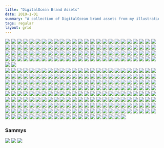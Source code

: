 ```yaml
---
title: "DigitalOcean Brand Assets"
date: 2010-1-01
summary: "A collection of DigitalOcean brand assets from my illustration team"
tags: regular
layout: grid
---
```


<div class="photoSection swap">
  <a class="enlarge" href="/assets/images/dribbble/5ways-facebook_1x.png"><img data-src="/assets/images/dribbble/5ways-facebook_1x.png" src="/assets/images/blank.jpg"></a>
  <a class="enlarge" href="/assets/images/dribbble/ansible_1x.jpg"><img data-src="/assets/images/dribbble/ansible_1x.jpg" src="/assets/images/blank.jpg"></a>
  <a class="enlarge" href="/assets/images/dribbble/apache_nginx.png"><img data-src="/assets/images/dribbble/apache_nginx.png" src="/assets/images/blank.jpg"></a>
  <a class="enlarge" href="/assets/images/dribbble/appache-cassandra_1x.png"><img data-src="/assets/images/dribbble/appache-cassandra_1x.png" src="/assets/images/blank.jpg"></a>
  <a class="enlarge" href="/assets/images/dribbble/arangodb.jpg"><img data-src="/assets/images/dribbble/arangodb.jpg" src="/assets/images/blank.jpg"></a>
  <a class="enlarge" href="/assets/images/dribbble/be-that-aha-moment.png"><img data-src="/assets/images/dribbble/be-that-aha-moment.png" src="/assets/images/blank.jpg"></a>
  <a class="enlarge" href="/assets/images/dribbble/booktype.png"><img data-src="/assets/images/dribbble/booktype.png" src="/assets/images/blank.jpg"></a>
  <a class="enlarge" href="/assets/images/dribbble/cables-fun_1x.png"><img data-src="/assets/images/dribbble/cables-fun_1x.png" src="/assets/images/blank.jpg"></a>
  <a class="enlarge" href="/assets/images/dribbble/canada.png"><img data-src="/assets/images/dribbble/canada.png" src="/assets/images/blank.jpg"></a>
  <a class="enlarge" href="/assets/images/dribbble/cloud_city2_1x.jpg"><img data-src="/assets/images/dribbble/cloud_city2_1x.jpg" src="/assets/images/blank.jpg"></a>
  <a class="enlarge" href="/assets/images/dribbble/configure_kubernetes-twitter-v2_1x.png"><img data-src="/assets/images/dribbble/configure_kubernetes-twitter-v2_1x.png" src="/assets/images/blank.jpg"></a>
  <a class="enlarge" href="/assets/images/dribbble/confirmation-gif_4_dark__1x.png"><img data-src="/assets/images/dribbble/confirmation-gif_4_dark__1x.png" src="/assets/images/blank.jpg"></a>
  <a class="enlarge" href="/assets/images/dribbble/custom_connections.png"><img data-src="/assets/images/dribbble/custom_connections.png" src="/assets/images/blank.jpg"></a>
  <a class="enlarge" href="/assets/images/dribbble/deployserver---final_1x.png"><img data-src="/assets/images/dribbble/deployserver---final_1x.png" src="/assets/images/blank.jpg"></a>
  <a class="enlarge" href="/assets/images/dribbble/devise_and_omniauth-dribbs2.png"><img data-src="/assets/images/dribbble/devise_and_omniauth-dribbs2.png" src="/assets/images/blank.jpg"></a>
  <a class="enlarge" href="/assets/images/dribbble/devkidsclub_dribbble_1x.png"><img data-src="/assets/images/dribbble/devkidsclub_dribbble_1x.png" src="/assets/images/blank.jpg"></a>
  <a class="enlarge" href="/assets/images/dribbble/dns2.png"><img data-src="/assets/images/dribbble/dns2.png" src="/assets/images/blank.jpg"></a>
  <a class="enlarge" href="/assets/images/dribbble/do-officeillustration-v7_1x.png"><img data-src="/assets/images/dribbble/do-officeillustration-v7_1x.png" src="/assets/images/blank.jpg"></a>
  <a class="enlarge" href="/assets/images/dribbble/dockerecosystem-facebook.4_1x.png"><img data-src="/assets/images/dribbble/dockerecosystem-facebook.4_1x.png" src="/assets/images/blank.jpg"></a>
  <a class="enlarge" href="/assets/images/dribbble/drone_1_click-twitter.v4_1x.png"><img data-src="/assets/images/dribbble/drone_1_click-twitter.v4_1x.png" src="/assets/images/blank.jpg"></a>
  <a class="enlarge" href="/assets/images/dribbble/efk-logsearch_dribbs_1x.png"><img data-src="/assets/images/dribbble/efk-logsearch_dribbs_1x.png" src="/assets/images/blank.jpg"></a>
  <a class="enlarge" href="/assets/images/dribbble/elk---drib_1x.png"><img data-src="/assets/images/dribbble/elk---drib_1x.png" src="/assets/images/blank.jpg"></a>
  <a class="enlarge" href="/assets/images/dribbble/feedback.png"><img data-src="/assets/images/dribbble/feedback.png" src="/assets/images/blank.jpg"></a>
  <a class="enlarge" href="/assets/images/dribbble/flask-dribbble.png"><img data-src="/assets/images/dribbble/flask-dribbble.png" src="/assets/images/blank.jpg"></a>
  <a class="enlarge" href="/assets/images/dribbble/foreman_puppet_nodes-facebook.png"><img data-src="/assets/images/dribbble/foreman_puppet_nodes-facebook.png" src="/assets/images/blank.jpg"></a>
  <a class="enlarge" href="/assets/images/dribbble/fra1_1x.jpg"><img data-src="/assets/images/dribbble/fra1_1x.jpg" src="/assets/images/blank.jpg"></a>
  <a class="enlarge" href="/assets/images/dribbble/freebsd-shoes_1x.png"><img data-src="/assets/images/dribbble/freebsd-shoes_1x.png" src="/assets/images/blank.jpg"></a>
  <a class="enlarge" href="/assets/images/dribbble/german_dc_1x.jpg"><img data-src="/assets/images/dribbble/german_dc_1x.jpg" src="/assets/images/blank.jpg"></a>
  <a class="enlarge" href="/assets/images/dribbble/get_started.png"><img data-src="/assets/images/dribbble/get_started.png" src="/assets/images/blank.jpg"></a>
  <a class="enlarge" href="/assets/images/dribbble/getpaid.png"><img data-src="/assets/images/dribbble/getpaid.png" src="/assets/images/blank.jpg"></a>
  <a class="enlarge" href="/assets/images/dribbble/godependencies_blog.v2-02_1x.png"><img data-src="/assets/images/dribbble/godependencies_blog.v2-02_1x.png" src="/assets/images/blank.jpg"></a>
  <a class="enlarge" href="/assets/images/dribbble/h2o-dribbble_1x.jpg"><img data-src="/assets/images/dribbble/h2o-dribbble_1x.jpg" src="/assets/images/blank.jpg"></a>
  <a class="enlarge" href="/assets/images/dribbble/hacktoberfest.png"><img data-src="/assets/images/dribbble/hacktoberfest.png" src="/assets/images/blank.jpg"></a>
  <a class="enlarge" href="/assets/images/dribbble/heartbot-icons_1x.png"><img data-src="/assets/images/dribbble/heartbot-icons_1x.png" src="/assets/images/blank.jpg"></a>
  <a class="enlarge" href="/assets/images/dribbble/high_availability_dribbble.jpg"><img data-src="/assets/images/dribbble/high_availability_dribbble.jpg" src="/assets/images/blank.jpg"></a>
  <a class="enlarge" href="/assets/images/dribbble/how-to-migrate-to-a-new-linux-server---facebook_1x.png"><img data-src="/assets/images/dribbble/how-to-migrate-to-a-new-linux-server---facebook_1x.png" src="/assets/images/blank.jpg"></a>
  <a class="enlarge" href="/assets/images/dribbble/huge-pages_1x.png"><img data-src="/assets/images/dribbble/huge-pages_1x.png" src="/assets/images/blank.jpg"></a>
  <a class="enlarge" href="/assets/images/dribbble/install_cassandra-dribble.png"><img data-src="/assets/images/dribbble/install_cassandra-dribble.png" src="/assets/images/blank.jpg"></a>
  <a class="enlarge" href="/assets/images/dribbble/installnginx.4-photoshop_1x.png"><img data-src="/assets/images/dribbble/installnginx.4-photoshop_1x.png" src="/assets/images/blank.jpg"></a>
  <a class="enlarge" href="/assets/images/dribbble/introducing_ams3-dribbs-big_1x.png"><img data-src="/assets/images/dribbble/introducing_ams3-dribbs-big_1x.png" src="/assets/images/blank.jpg"></a>
  <a class="enlarge" href="/assets/images/dribbble/java.jpg"><img data-src="/assets/images/dribbble/java.jpg" src="/assets/images/blank.jpg"></a>
  <a class="enlarge" href="/assets/images/dribbble/javascript.jpg"><img data-src="/assets/images/dribbble/javascript.jpg" src="/assets/images/blank.jpg"></a>
  <a class="enlarge" href="/assets/images/dribbble/kibana2.jpg"><img data-src="/assets/images/dribbble/kibana2.jpg" src="/assets/images/blank.jpg"></a>
  <a class="enlarge" href="/assets/images/dribbble/lamp.png"><img data-src="/assets/images/dribbble/lamp.png" src="/assets/images/blank.jpg"></a>
  <a class="enlarge" href="/assets/images/dribbble/lemp.png"><img data-src="/assets/images/dribbble/lemp.png" src="/assets/images/blank.jpg"></a>
  <a class="enlarge" href="/assets/images/dribbble/let_s-encrypt-fb-_apache_.png"><img data-src="/assets/images/dribbble/let_s-encrypt-fb-_apache_.png" src="/assets/images/blank.jpg"></a>
  <a class="enlarge" href="/assets/images/dribbble/linux.png"><img data-src="/assets/images/dribbble/linux.png" src="/assets/images/blank.jpg"></a>
  <a class="enlarge" href="/assets/images/dribbble/london-calling.png"><img data-src="/assets/images/dribbble/london-calling.png" src="/assets/images/blank.jpg"></a>
  <a class="enlarge" href="/assets/images/dribbble/magento-facebook.png"><img data-src="/assets/images/dribbble/magento-facebook.png" src="/assets/images/blank.jpg"></a>
  <a class="enlarge" href="/assets/images/dribbble/mail-in-a-box_dribbble.png"><img data-src="/assets/images/dribbble/mail-in-a-box_dribbble.png" src="/assets/images/blank.jpg"></a>
  <a class="enlarge" href="/assets/images/dribbble/mediawiki-twitter-v2-01_1x.png"><img data-src="/assets/images/dribbble/mediawiki-twitter-v2-01_1x.png" src="/assets/images/blank.jpg"></a>
  <a class="enlarge" href="/assets/images/dribbble/mobile-developers-explosion_1x.png"><img data-src="/assets/images/dribbble/mobile-developers-explosion_1x.png" src="/assets/images/blank.jpg"></a>
  <a class="enlarge" href="/assets/images/dribbble/moinmoin.png"><img data-src="/assets/images/dribbble/moinmoin.png" src="/assets/images/blank.jpg"></a>
  <a class="enlarge" href="/assets/images/dribbble/mumble_1x.png"><img data-src="/assets/images/dribbble/mumble_1x.png" src="/assets/images/blank.jpg"></a>
  <a class="enlarge" href="/assets/images/dribbble/nagios4-twitter-02_1x.png"><img data-src="/assets/images/dribbble/nagios4-twitter-02_1x.png" src="/assets/images/blank.jpg"></a>
  <a class="enlarge" href="/assets/images/dribbble/ngx_pagespeed.png"><img data-src="/assets/images/dribbble/ngx_pagespeed.png" src="/assets/images/blank.jpg"></a>
  <a class="enlarge" href="/assets/images/dribbble/node_js_fb.png"><img data-src="/assets/images/dribbble/node_js_fb.png" src="/assets/images/blank.jpg"></a>
  <a class="enlarge" href="/assets/images/dribbble/nyc_dc_1x.jpg"><img data-src="/assets/images/dribbble/nyc_dc_1x.jpg" src="/assets/images/blank.jpg"></a>
  <a class="enlarge" href="/assets/images/dribbble/open_vpn_server_1x.jpg"><img data-src="/assets/images/dribbble/open_vpn_server_1x.jpg" src="/assets/images/blank.jpg"></a>
  <a class="enlarge" href="/assets/images/dribbble/openshift.png"><img data-src="/assets/images/dribbble/openshift.png" src="/assets/images/blank.jpg"></a>
  <a class="enlarge" href="/assets/images/dribbble/openvpn-facebook_1x.png"><img data-src="/assets/images/dribbble/openvpn-facebook_1x.png" src="/assets/images/blank.jpg"></a>
  <a class="enlarge" href="/assets/images/dribbble/packagemanagementbasics-twitter.png"><img data-src="/assets/images/dribbble/packagemanagementbasics-twitter.png" src="/assets/images/blank.jpg"></a>
  <a class="enlarge" href="/assets/images/dribbble/pattern-lifesaver_1x.png"><img data-src="/assets/images/dribbble/pattern-lifesaver_1x.png" src="/assets/images/blank.jpg"></a>
  <a class="enlarge" href="/assets/images/dribbble/pattern-maps-white_1x.png"><img data-src="/assets/images/dribbble/pattern-maps-white_1x.png" src="/assets/images/blank.jpg"></a>
  <a class="enlarge" href="/assets/images/dribbble/pattern-nautical-wireframe-flag_1x.png"><img data-src="/assets/images/dribbble/pattern-nautical-wireframe-flag_1x.png" src="/assets/images/blank.jpg"></a>
  <a class="enlarge" href="/assets/images/dribbble/pattern-paper-boats-dark_1x.png"><img data-src="/assets/images/dribbble/pattern-paper-boats-dark_1x.png" src="/assets/images/blank.jpg"></a>
  <a class="enlarge" href="/assets/images/dribbble/pattern-paper-planes_1x.png"><img data-src="/assets/images/dribbble/pattern-paper-planes_1x.png" src="/assets/images/blank.jpg"></a>
  <a class="enlarge" href="/assets/images/dribbble/php-horizontal-scaling_1x.jpg"><img data-src="/assets/images/dribbble/php-horizontal-scaling_1x.jpg" src="/assets/images/blank.jpg"></a>
  <a class="enlarge" href="/assets/images/dribbble/php.png"><img data-src="/assets/images/dribbble/php.png" src="/assets/images/blank.jpg"></a>
  <a class="enlarge" href="/assets/images/dribbble/postgresql_facebook_1x.png"><img data-src="/assets/images/dribbble/postgresql_facebook_1x.png" src="/assets/images/blank.jpg"></a>
  <a class="enlarge" href="/assets/images/dribbble/prometheus.png"><img data-src="/assets/images/dribbble/prometheus.png" src="/assets/images/blank.jpg"></a>
  <a class="enlarge" href="/assets/images/dribbble/puppet-in-standalone-dribbble.png"><img data-src="/assets/images/dribbble/puppet-in-standalone-dribbble.png" src="/assets/images/blank.jpg"></a>
  <a class="enlarge" href="/assets/images/dribbble/railspassanger.png"><img data-src="/assets/images/dribbble/railspassanger.png" src="/assets/images/blank.jpg"></a>
  <a class="enlarge" href="/assets/images/dribbble/rasmus_1x.jpg"><img data-src="/assets/images/dribbble/rasmus_1x.jpg" src="/assets/images/blank.jpg"></a>
  <a class="enlarge" href="/assets/images/dribbble/redis_cashing.png"><img data-src="/assets/images/dribbble/redis_cashing.png" src="/assets/images/blank.jpg"></a>
  <a class="enlarge" href="/assets/images/dribbble/redissession-twitter_1x.png"><img data-src="/assets/images/dribbble/redissession-twitter_1x.png" src="/assets/images/blank.jpg"></a>
  <a class="enlarge" href="/assets/images/dribbble/review.png"><img data-src="/assets/images/dribbble/review.png" src="/assets/images/blank.jpg"></a>
  <a class="enlarge" href="/assets/images/dribbble/rtfm.png"><img data-src="/assets/images/dribbble/rtfm.png" src="/assets/images/blank.jpg"></a>
  <a class="enlarge" href="/assets/images/dribbble/saltcloud2.png"><img data-src="/assets/images/dribbble/saltcloud2.png" src="/assets/images/blank.jpg"></a>
  <a class="enlarge" href="/assets/images/dribbble/saltstack-dribbble_1x.png"><img data-src="/assets/images/dribbble/saltstack-dribbble_1x.png" src="/assets/images/blank.jpg"></a>
  <a class="enlarge" href="/assets/images/dribbble/services_coreos.png"><img data-src="/assets/images/dribbble/services_coreos.png" src="/assets/images/blank.jpg"></a>
  <a class="enlarge" href="/assets/images/dribbble/sf_dc.jpg"><img data-src="/assets/images/dribbble/sf_dc.jpg" src="/assets/images/blank.jpg"></a>
  <a class="enlarge" href="/assets/images/dribbble/sftp-wallpaper_1x.png"><img data-src="/assets/images/dribbble/sftp-wallpaper_1x.png" src="/assets/images/blank.jpg"></a>
  <a class="enlarge" href="/assets/images/dribbble/share_resouces.jpg"><img data-src="/assets/images/dribbble/share_resouces.jpg" src="/assets/images/blank.jpg"></a>
  <a class="enlarge" href="/assets/images/dribbble/singapore_dc.jpg"><img data-src="/assets/images/dribbble/singapore_dc.jpg" src="/assets/images/blank.jpg"></a>
  <a class="enlarge" href="/assets/images/dribbble/speedup.png"><img data-src="/assets/images/dribbble/speedup.png" src="/assets/images/blank.jpg"></a>
  <a class="enlarge" href="/assets/images/dribbble/ssh_keys.jpg"><img data-src="/assets/images/dribbble/ssh_keys.jpg" src="/assets/images/blank.jpg"></a>
  <a class="enlarge" href="/assets/images/dribbble/ssl_certificate-dribbs_1x.png"><img data-src="/assets/images/dribbble/ssl_certificate-dribbs_1x.png" src="/assets/images/blank.jpg"></a>
  <a class="enlarge" href="/assets/images/dribbble/swap.png"><img data-src="/assets/images/dribbble/swap.png" src="/assets/images/blank.jpg"></a>
  <a class="enlarge" href="/assets/images/dribbble/symfony2-dribbble_1x.png"><img data-src="/assets/images/dribbble/symfony2-dribbble_1x.png" src="/assets/images/blank.jpg"></a>
  <a class="enlarge" href="/assets/images/dribbble/systemdessentials-twitter.png"><img data-src="/assets/images/dribbble/systemdessentials-twitter.png" src="/assets/images/blank.jpg"></a>
  <a class="enlarge" href="/assets/images/dribbble/thank_you.png"><img data-src="/assets/images/dribbble/thank_you.png" src="/assets/images/blank.jpg"></a>
  <a class="enlarge" href="/assets/images/dribbble/toronto_skyline.png"><img data-src="/assets/images/dribbble/toronto_skyline.png" src="/assets/images/blank.jpg"></a>
  <a class="enlarge" href="/assets/images/dribbble/untitled-3_1x.png"><img data-src="/assets/images/dribbble/untitled-3_1x.png" src="/assets/images/blank.jpg"></a>
  <a class="enlarge" href="/assets/images/dribbble/user_data_dribble.png"><img data-src="/assets/images/dribbble/user_data_dribble.png" src="/assets/images/blank.jpg"></a>
  <a class="enlarge" href="/assets/images/dribbble/vip_tickets.png"><img data-src="/assets/images/dribbble/vip_tickets.png" src="/assets/images/blank.jpg"></a>
  <a class="enlarge" href="/assets/images/dribbble/vpn.png"><img data-src="/assets/images/dribbble/vpn.png" src="/assets/images/blank.jpg"></a>
  <a class="enlarge" href="/assets/images/dribbble/webapplication.dribbble_1x.png"><img data-src="/assets/images/dribbble/webapplication.dribbble_1x.png" src="/assets/images/blank.jpg"></a>
  <a class="enlarge" href="/assets/images/dribbble/wordpress_freebsd_dribbble.png"><img data-src="/assets/images/dribbble/wordpress_freebsd_dribbble.png" src="/assets/images/blank.jpg"></a>
  <a class="enlarge" href="/assets/images/dribbble/wordpress_lightspeed.jpg"><img data-src="/assets/images/dribbble/wordpress_lightspeed.jpg" src="/assets/images/blank.jpg"></a>
  <a class="enlarge" href="/assets/images/dribbble/wordpress_multisite_with_nginx-facebook.png"><img data-src="/assets/images/dribbble/wordpress_multisite_with_nginx-facebook.png" src="/assets/images/blank.jpg"></a>
  <a class="enlarge" href="/assets/images/dribbble/wp_ansible_1x.jpg"><img data-src="/assets/images/dribbble/wp_ansible_1x.jpg" src="/assets/images/blank.jpg"></a>
</div>

<div class="photoSection swap">
  <a class="enlarge" href="/assets/images/DO_Twitter_Images/B__QmNqVIAAcYPW.png"><img data-src="/assets/images/DO_Twitter_Images/B__QmNqVIAAcYPW.png" src="/assets/images/blank.jpg"></a>
  <a class="enlarge" href="/assets/images/DO_Twitter_Images/B_1ILPQUIAAAx5b.jpg"><img data-src="/assets/images/DO_Twitter_Images/B_1ILPQUIAAAx5b.jpg" src="/assets/images/blank.jpg"></a>
  <a class="enlarge" href="/assets/images/DO_Twitter_Images/B_Nr1drU0AIl8xk.png"><img data-src="/assets/images/DO_Twitter_Images/B_Nr1drU0AIl8xk.png" src="/assets/images/blank.jpg"></a>
  <a class="enlarge" href="/assets/images/DO_Twitter_Images/B_WWpWhUIAABnoR.png"><img data-src="/assets/images/DO_Twitter_Images/B_WWpWhUIAABnoR.png" src="/assets/images/blank.jpg"></a>
  <a class="enlarge" href="/assets/images/DO_Twitter_Images/B-EOJYwCIAEiInE.png"><img data-src="/assets/images/DO_Twitter_Images/B-EOJYwCIAEiInE.png" src="/assets/images/blank.jpg"></a>
  <a class="enlarge" href="/assets/images/DO_Twitter_Images/B-JKO95CIAAKgOn.png"><img data-src="/assets/images/DO_Twitter_Images/B-JKO95CIAAKgOn.png" src="/assets/images/blank.jpg"></a>
  <a class="enlarge" href="/assets/images/DO_Twitter_Images/B-o9N-0UMAE_2jy.jpg"><img data-src="/assets/images/DO_Twitter_Images/B-o9N-0UMAE_2jy.jpg" src="/assets/images/blank.jpg"></a>
  <a class="enlarge" href="/assets/images/DO_Twitter_Images/B-UGoeNCcAAaQCl.png"><img data-src="/assets/images/DO_Twitter_Images/B-UGoeNCcAAaQCl.png" src="/assets/images/blank.jpg"></a>
  <a class="enlarge" href="/assets/images/DO_Twitter_Images/B-yy33sUsAIinD-.png"><img data-src="/assets/images/DO_Twitter_Images/B-yy33sUsAIinD-.png" src="/assets/images/blank.jpg"></a>
  <a class="enlarge" href="/assets/images/DO_Twitter_Images/B0gCYauCUAACP2v.png"><img data-src="/assets/images/DO_Twitter_Images/B0gCYauCUAACP2v.png" src="/assets/images/blank.jpg"></a>
  <a class="enlarge" href="/assets/images/DO_Twitter_Images/B0GxytKCMAAy4WE.png"><img data-src="/assets/images/DO_Twitter_Images/B0GxytKCMAAy4WE.png" src="/assets/images/blank.jpg"></a>
  <a class="enlarge" href="/assets/images/DO_Twitter_Images/B0KowGNCIAA_p89.png"><img data-src="/assets/images/DO_Twitter_Images/B0KowGNCIAA_p89.png" src="/assets/images/blank.jpg"></a>
  <a class="enlarge" href="/assets/images/DO_Twitter_Images/B00NSWBCQAAYyfz.png"><img data-src="/assets/images/DO_Twitter_Images/B00NSWBCQAAYyfz.png" src="/assets/images/blank.jpg"></a>
  <a class="enlarge" href="/assets/images/DO_Twitter_Images/B0psXm8CQAAsnZi.png"><img data-src="/assets/images/DO_Twitter_Images/B0psXm8CQAAsnZi.png" src="/assets/images/blank.jpg"></a>
  <a class="enlarge" href="/assets/images/DO_Twitter_Images/B0vq2CwCEAAOAXA.png"><img data-src="/assets/images/DO_Twitter_Images/B0vq2CwCEAAOAXA.png" src="/assets/images/blank.jpg"></a>
  <a class="enlarge" href="/assets/images/DO_Twitter_Images/B0Z7dMGCEAEhIAb.png"><img data-src="/assets/images/DO_Twitter_Images/B0Z7dMGCEAEhIAb.png" src="/assets/images/blank.jpg"></a>
  <a class="enlarge" href="/assets/images/DO_Twitter_Images/B1CuF7RCMAAhxDN.png"><img data-src="/assets/images/DO_Twitter_Images/B1CuF7RCMAAhxDN.png" src="/assets/images/blank.jpg"></a>
  <a class="enlarge" href="/assets/images/DO_Twitter_Images/B1E5ZE2CYAAfW1g.png"><img data-src="/assets/images/DO_Twitter_Images/B1E5ZE2CYAAfW1g.png" src="/assets/images/blank.jpg"></a>
  <a class="enlarge" href="/assets/images/DO_Twitter_Images/B1xpszACQAAXTC1.png"><img data-src="/assets/images/DO_Twitter_Images/B1xpszACQAAXTC1.png" src="/assets/images/blank.jpg"></a>
  <a class="enlarge" href="/assets/images/DO_Twitter_Images/B2a0IE8CIAE1a85.png"><img data-src="/assets/images/DO_Twitter_Images/B2a0IE8CIAE1a85.png" src="/assets/images/blank.jpg"></a>
  <a class="enlarge" href="/assets/images/DO_Twitter_Images/B2f4rePCMAEFT4-.png"><img data-src="/assets/images/DO_Twitter_Images/B2f4rePCMAEFT4-.png" src="/assets/images/blank.jpg"></a>
  <a class="enlarge" href="/assets/images/DO_Twitter_Images/B2Q3mwpCcAAyai4.png"><img data-src="/assets/images/DO_Twitter_Images/B2Q3mwpCcAAyai4.png" src="/assets/images/blank.jpg"></a>
  <a class="enlarge" href="/assets/images/DO_Twitter_Images/B3EfvjKCcAEtfto.png"><img data-src="/assets/images/DO_Twitter_Images/B3EfvjKCcAEtfto.png" src="/assets/images/blank.jpg"></a>
  <a class="enlarge" href="/assets/images/DO_Twitter_Images/B3pf_EPCMAEoyoE.png"><img data-src="/assets/images/DO_Twitter_Images/B3pf_EPCMAEoyoE.png" src="/assets/images/blank.jpg"></a>
  <a class="enlarge" href="/assets/images/DO_Twitter_Images/B3YZiOFCMAA4U2L.png"><img data-src="/assets/images/DO_Twitter_Images/B3YZiOFCMAA4U2L.png" src="/assets/images/blank.jpg"></a>
  <a class="enlarge" href="/assets/images/DO_Twitter_Images/B4cNEjaCIAQ0hYc.jpg"><img data-src="/assets/images/DO_Twitter_Images/B4cNEjaCIAQ0hYc.jpg" src="/assets/images/blank.jpg"></a>
  <a class="enlarge" href="/assets/images/DO_Twitter_Images/B4gnSI_CMAAqNzt.png"><img data-src="/assets/images/DO_Twitter_Images/B4gnSI_CMAAqNzt.png" src="/assets/images/blank.jpg"></a>
  <a class="enlarge" href="/assets/images/DO_Twitter_Images/B4mgQFHCUAEhtor.png"><img data-src="/assets/images/DO_Twitter_Images/B4mgQFHCUAEhtor.png" src="/assets/images/blank.jpg"></a>
  <a class="enlarge" href="/assets/images/DO_Twitter_Images/B5ApJdKCIAA2xzp.png"><img data-src="/assets/images/DO_Twitter_Images/B5ApJdKCIAA2xzp.png" src="/assets/images/blank.jpg"></a>
  <a class="enlarge" href="/assets/images/DO_Twitter_Images/B7-zBi-CAAEY4jh.png"><img data-src="/assets/images/DO_Twitter_Images/B7-zBi-CAAEY4jh.png" src="/assets/images/blank.jpg"></a>
  <a class="enlarge" href="/assets/images/DO_Twitter_Images/B7RTpUyCAAANZhd.png"><img data-src="/assets/images/DO_Twitter_Images/B7RTpUyCAAANZhd.png" src="/assets/images/blank.jpg"></a>
  <a class="enlarge" href="/assets/images/DO_Twitter_Images/B7ufGH7CMAI36DQ.png"><img data-src="/assets/images/DO_Twitter_Images/B7ufGH7CMAI36DQ.png" src="/assets/images/blank.jpg"></a>
  <a class="enlarge" href="/assets/images/DO_Twitter_Images/B7VKnBuCUAAAYKj.png"><img data-src="/assets/images/DO_Twitter_Images/B7VKnBuCUAAAYKj.png" src="/assets/images/blank.jpg"></a>
  <a class="enlarge" href="/assets/images/DO_Twitter_Images/B8iaddDCcAAt1ve.png"><img data-src="/assets/images/DO_Twitter_Images/B8iaddDCcAAt1ve.png" src="/assets/images/blank.jpg"></a>
  <a class="enlarge" href="/assets/images/DO_Twitter_Images/B8IoOEQCYAAxwOx.png"><img data-src="/assets/images/DO_Twitter_Images/B8IoOEQCYAAxwOx.png" src="/assets/images/blank.jpg"></a>
  <a class="enlarge" href="/assets/images/DO_Twitter_Images/B9bRrd-CMAEf9Yh.png"><img data-src="/assets/images/DO_Twitter_Images/B9bRrd-CMAEf9Yh.png" src="/assets/images/blank.jpg"></a>
  <a class="enlarge" href="/assets/images/DO_Twitter_Images/B9BWSMyIgAAfw_2.png"><img data-src="/assets/images/DO_Twitter_Images/B9BWSMyIgAAfw_2.png" src="/assets/images/blank.jpg"></a>
  <a class="enlarge" href="/assets/images/DO_Twitter_Images/B9L344MCMAE9uxj.png"><img data-src="/assets/images/DO_Twitter_Images/B9L344MCMAE9uxj.png" src="/assets/images/blank.jpg"></a>
  <a class="enlarge" href="/assets/images/DO_Twitter_Images/B9ljCGIIAAAyTVf.png"><img data-src="/assets/images/DO_Twitter_Images/B9ljCGIIAAAyTVf.png" src="/assets/images/blank.jpg"></a>
  <a class="enlarge" href="/assets/images/DO_Twitter_Images/B9rZtUiCMAA7LzV.png"><img data-src="/assets/images/DO_Twitter_Images/B9rZtUiCMAA7LzV.png" src="/assets/images/blank.jpg"></a>
  <a class="enlarge" href="/assets/images/DO_Twitter_Images/B21_oELIcAA5e4F.png"><img data-src="/assets/images/DO_Twitter_Images/B21_oELIcAA5e4F.png" src="/assets/images/blank.jpg"></a>
  <a class="enlarge" href="/assets/images/DO_Twitter_Images/B21dwKPIMAAE3rX.png"><img data-src="/assets/images/DO_Twitter_Images/B21dwKPIMAAE3rX.png" src="/assets/images/blank.jpg"></a>
  <a class="enlarge" href="/assets/images/DO_Twitter_Images/B33pqyNCAAAqKSI.png"><img data-src="/assets/images/DO_Twitter_Images/B33pqyNCAAAqKSI.png" src="/assets/images/blank.jpg"></a>
  <a class="enlarge" href="/assets/images/DO_Twitter_Images/B62LWXNCAAEOazz.png"><img data-src="/assets/images/DO_Twitter_Images/B62LWXNCAAEOazz.png" src="/assets/images/blank.jpg"></a>
  <a class="enlarge" href="/assets/images/DO_Twitter_Images/B70U4lRIAAE8qBv.png"><img data-src="/assets/images/DO_Twitter_Images/B70U4lRIAAE8qBv.png" src="/assets/images/blank.jpg"></a>
  <a class="enlarge" href="/assets/images/DO_Twitter_Images/B75Lc44CEAA-qdj.png"><img data-src="/assets/images/DO_Twitter_Images/B75Lc44CEAA-qdj.png" src="/assets/images/blank.jpg"></a>
  <a class="enlarge" href="/assets/images/DO_Twitter_Images/B84DMQaCcAETPpU.png"><img data-src="/assets/images/DO_Twitter_Images/B84DMQaCcAETPpU.png" src="/assets/images/blank.jpg"></a>
  <a class="enlarge" href="/assets/images/DO_Twitter_Images/B125sVDCIAETYWk.png"><img data-src="/assets/images/DO_Twitter_Images/B125sVDCIAETYWk.png" src="/assets/images/blank.jpg"></a>
  <a class="enlarge" href="/assets/images/DO_Twitter_Images/B87854JIEAAfLRU.png"><img data-src="/assets/images/DO_Twitter_Images/B87854JIEAAfLRU.png" src="/assets/images/blank.jpg"></a>
  <a class="enlarge" href="/assets/images/DO_Twitter_Images/BuXCjsNCIAAoKkY.png"><img data-src="/assets/images/DO_Twitter_Images/BuXCjsNCIAAoKkY.png" src="/assets/images/blank.jpg"></a>
  <a class="enlarge" href="/assets/images/DO_Twitter_Images/Bv5nr0QCEAAMepx.png"><img data-src="/assets/images/DO_Twitter_Images/Bv5nr0QCEAAMepx.png" src="/assets/images/blank.jpg"></a>
  <a class="enlarge" href="/assets/images/DO_Twitter_Images/BvaWzHSCcAAdthz.png"><img data-src="/assets/images/DO_Twitter_Images/BvaWzHSCcAAdthz.png" src="/assets/images/blank.jpg"></a>
  <a class="enlarge" href="/assets/images/DO_Twitter_Images/BvgCQ8YCIAA83ai.png"><img data-src="/assets/images/DO_Twitter_Images/BvgCQ8YCIAA83ai.png" src="/assets/images/blank.jpg"></a>
  <a class="enlarge" href="/assets/images/DO_Twitter_Images/Bvp9aRbCEAEAqcm.png"><img data-src="/assets/images/DO_Twitter_Images/Bvp9aRbCEAEAqcm.png" src="/assets/images/blank.jpg"></a>
  <a class="enlarge" href="/assets/images/DO_Twitter_Images/BvWn2H3CIAAnsuY.png"><img data-src="/assets/images/DO_Twitter_Images/BvWn2H3CIAAnsuY.png" src="/assets/images/blank.jpg"></a>
  <a class="enlarge" href="/assets/images/DO_Twitter_Images/BwDuvCmCAAAF21V.png"><img data-src="/assets/images/DO_Twitter_Images/BwDuvCmCAAAF21V.png" src="/assets/images/blank.jpg"></a>
  <a class="enlarge" href="/assets/images/DO_Twitter_Images/BwOPMD8CYAA_o5E.png"><img data-src="/assets/images/DO_Twitter_Images/BwOPMD8CYAA_o5E.png" src="/assets/images/blank.jpg"></a>
  <a class="enlarge" href="/assets/images/DO_Twitter_Images/BwoQExNCIAEeJZw.png"><img data-src="/assets/images/DO_Twitter_Images/BwoQExNCIAEeJZw.png" src="/assets/images/blank.jpg"></a>
  <a class="enlarge" href="/assets/images/DO_Twitter_Images/BwuNn11CQAEI6Lw.png"><img data-src="/assets/images/DO_Twitter_Images/BwuNn11CQAEI6Lw.png" src="/assets/images/blank.jpg"></a>
  <a class="enlarge" href="/assets/images/DO_Twitter_Images/Bx1DitfCUAAXEB-.png"><img data-src="/assets/images/DO_Twitter_Images/Bx1DitfCUAAXEB-.png" src="/assets/images/blank.jpg"></a>
  <a class="enlarge" href="/assets/images/DO_Twitter_Images/BxBl8GECIAACcU7.png"><img data-src="/assets/images/DO_Twitter_Images/BxBl8GECIAACcU7.png" src="/assets/images/blank.jpg"></a>
  <a class="enlarge" href="/assets/images/DO_Twitter_Images/BxlndhNCMAAXJtW.png"><img data-src="/assets/images/DO_Twitter_Images/BxlndhNCMAAXJtW.png" src="/assets/images/blank.jpg"></a>
  <a class="enlarge" href="/assets/images/DO_Twitter_Images/BxQhEGjCcAEVTBg.png"><img data-src="/assets/images/DO_Twitter_Images/BxQhEGjCcAEVTBg.png" src="/assets/images/blank.jpg"></a>
  <a class="enlarge" href="/assets/images/DO_Twitter_Images/Bxv1YWaCEAEJSdG.png"><img data-src="/assets/images/DO_Twitter_Images/Bxv1YWaCEAEJSdG.png" src="/assets/images/blank.jpg"></a>
  <a class="enlarge" href="/assets/images/DO_Twitter_Images/BxWFbV5CEAIDrpI.png"><img data-src="/assets/images/DO_Twitter_Images/BxWFbV5CEAIDrpI.png" src="/assets/images/blank.jpg"></a>
  <a class="enlarge" href="/assets/images/DO_Twitter_Images/By9l8-OCIAEXjXj.png"><img data-src="/assets/images/DO_Twitter_Images/By9l8-OCIAEXjXj.png" src="/assets/images/blank.jpg"></a>
  <a class="enlarge" href="/assets/images/DO_Twitter_Images/ByfkQclCQAAtgKr.png"><img data-src="/assets/images/DO_Twitter_Images/ByfkQclCQAAtgKr.png" src="/assets/images/blank.jpg"></a>
  <a class="enlarge" href="/assets/images/DO_Twitter_Images/ByJoEmxCQAEYv2v.png"><img data-src="/assets/images/DO_Twitter_Images/ByJoEmxCQAEYv2v.png" src="/assets/images/blank.jpg"></a>
  <a class="enlarge" href="/assets/images/DO_Twitter_Images/ByO834ICEAA9hKX.png"><img data-src="/assets/images/DO_Twitter_Images/ByO834ICEAA9hKX.png" src="/assets/images/blank.jpg"></a>
  <a class="enlarge" href="/assets/images/DO_Twitter_Images/Bytoc-vCYAI0IjB.png"><img data-src="/assets/images/DO_Twitter_Images/Bytoc-vCYAI0IjB.png" src="/assets/images/blank.jpg"></a>
  <a class="enlarge" href="/assets/images/DO_Twitter_Images/Bz_qknICIAAXedI.png"><img data-src="/assets/images/DO_Twitter_Images/Bz_qknICIAAXedI.png" src="/assets/images/blank.jpg"></a>
  <a class="enlarge" href="/assets/images/DO_Twitter_Images/Bz1zg8oCQAINVVp.png"><img data-src="/assets/images/DO_Twitter_Images/Bz1zg8oCQAINVVp.png" src="/assets/images/blank.jpg"></a>
  <a class="enlarge" href="/assets/images/DO_Twitter_Images/Bz7GucfCQAIOL00.png"><img data-src="/assets/images/DO_Twitter_Images/Bz7GucfCQAIOL00.png" src="/assets/images/blank.jpg"></a>
  <a class="enlarge" href="/assets/images/DO_Twitter_Images/BzChWblCIAA9Wop.png"><img data-src="/assets/images/DO_Twitter_Images/BzChWblCIAA9Wop.png" src="/assets/images/blank.jpg"></a>
  <a class="enlarge" href="/assets/images/DO_Twitter_Images/Bzdu6ogCcAAc42u.png"><img data-src="/assets/images/DO_Twitter_Images/Bzdu6ogCcAAc42u.png" src="/assets/images/blank.jpg"></a>
  <a class="enlarge" href="/assets/images/DO_Twitter_Images/BzSL2-ICUAA8HKV.png"><img data-src="/assets/images/DO_Twitter_Images/BzSL2-ICUAA8HKV.png" src="/assets/images/blank.jpg"></a>
  <a class="enlarge" href="/assets/images/DO_Twitter_Images/Ca3VQZ2W0AAePmA.jpg"><img data-src="/assets/images/DO_Twitter_Images/Ca3VQZ2W0AAePmA.jpg" src="/assets/images/blank.jpg"></a>
  <a class="enlarge" href="/assets/images/DO_Twitter_Images/Ca8e05TXIAA0LDr.jpg"><img data-src="/assets/images/DO_Twitter_Images/Ca8e05TXIAA0LDr.jpg" src="/assets/images/blank.jpg"></a>
  <a class="enlarge" href="/assets/images/DO_Twitter_Images/CaD5qF8UsAA3QHo.jpg"><img data-src="/assets/images/DO_Twitter_Images/CaD5qF8UsAA3QHo.jpg" src="/assets/images/blank.jpg"></a>
  <a class="enlarge" href="/assets/images/DO_Twitter_Images/CaI-6OZWcAAkyzN.png"><img data-src="/assets/images/DO_Twitter_Images/CaI-6OZWcAAkyzN.png" src="/assets/images/blank.jpg"></a>
  <a class="enlarge" href="/assets/images/DO_Twitter_Images/CAjQwCuVEAAg06R.jpg"><img data-src="/assets/images/DO_Twitter_Images/CAjQwCuVEAAg06R.jpg" src="/assets/images/blank.jpg"></a>
  <a class="enlarge" href="/assets/images/DO_Twitter_Images/Can4eScWwAEs0rG.jpg"><img data-src="/assets/images/DO_Twitter_Images/Can4eScWwAEs0rG.jpg" src="/assets/images/blank.jpg"></a>
  <a class="enlarge" href="/assets/images/DO_Twitter_Images/CaOIgWFWkAERzkp.jpg"><img data-src="/assets/images/DO_Twitter_Images/CaOIgWFWkAERzkp.jpg" src="/assets/images/blank.jpg"></a>
  <a class="enlarge" href="/assets/images/DO_Twitter_Images/CAPAIpbVEAAuzJX.png"><img data-src="/assets/images/DO_Twitter_Images/CAPAIpbVEAAuzJX.png" src="/assets/images/blank.jpg"></a>
  <a class="enlarge" href="/assets/images/DO_Twitter_Images/CaT7-rOWwAAAZXe.jpg"><img data-src="/assets/images/DO_Twitter_Images/CaT7-rOWwAAAZXe.jpg" src="/assets/images/blank.jpg"></a>
  <a class="enlarge" href="/assets/images/DO_Twitter_Images/CAUEAUDUwAIcHOS.jpg"><img data-src="/assets/images/DO_Twitter_Images/CAUEAUDUwAIcHOS.jpg" src="/assets/images/blank.jpg"></a>
  <a class="enlarge" href="/assets/images/DO_Twitter_Images/Caz71MiWIAEg7uq.jpg"><img data-src="/assets/images/DO_Twitter_Images/Caz71MiWIAEg7uq.jpg" src="/assets/images/blank.jpg"></a>
  <a class="enlarge" href="/assets/images/DO_Twitter_Images/Cb_bgB4XIAABqdM.jpg"><img data-src="/assets/images/DO_Twitter_Images/Cb_bgB4XIAABqdM.jpg" src="/assets/images/blank.jpg"></a>
  <a class="enlarge" href="/assets/images/DO_Twitter_Images/CBcvG8lUMAAkXrR.jpg"><img data-src="/assets/images/DO_Twitter_Images/CBcvG8lUMAAkXrR.jpg" src="/assets/images/blank.jpg"></a>
  <a class="enlarge" href="/assets/images/DO_Twitter_Images/Cbgjh5aWcAEM1v7.jpg"><img data-src="/assets/images/DO_Twitter_Images/Cbgjh5aWcAEM1v7.jpg" src="/assets/images/blank.jpg"></a>
  <a class="enlarge" href="/assets/images/DO_Twitter_Images/CBgnSQZUsAAjnJQ.jpg"><img data-src="/assets/images/DO_Twitter_Images/CBgnSQZUsAAjnJQ.jpg" src="/assets/images/blank.jpg"></a>
  <a class="enlarge" href="/assets/images/DO_Twitter_Images/CbGyBrqWAAAjNg-.jpg"><img data-src="/assets/images/DO_Twitter_Images/CbGyBrqWAAAjNg-.jpg" src="/assets/images/blank.jpg"></a>
  <a class="enlarge" href="/assets/images/DO_Twitter_Images/CblrhySWIAE39Je.jpg"><img data-src="/assets/images/DO_Twitter_Images/CblrhySWIAE39Je.jpg" src="/assets/images/blank.jpg"></a>
  <a class="enlarge" href="/assets/images/DO_Twitter_Images/CbnbrhNWIAA-Oqv.jpg"><img data-src="/assets/images/DO_Twitter_Images/CbnbrhNWIAA-Oqv.jpg" src="/assets/images/blank.jpg"></a>
  <a class="enlarge" href="/assets/images/DO_Twitter_Images/Cbv-u8wW0AEzQfI.jpg"><img data-src="/assets/images/DO_Twitter_Images/Cbv-u8wW0AEzQfI.jpg" src="/assets/images/blank.jpg"></a>
  <a class="enlarge" href="/assets/images/DO_Twitter_Images/Cbxu5dzW4AAKIa1.jpg"><img data-src="/assets/images/DO_Twitter_Images/Cbxu5dzW4AAKIa1.jpg" src="/assets/images/blank.jpg"></a>
  <a class="enlarge" href="/assets/images/DO_Twitter_Images/Cc9OjFMW8AAKV8W.jpg"><img data-src="/assets/images/DO_Twitter_Images/Cc9OjFMW8AAKV8W.jpg" src="/assets/images/blank.jpg"></a>
  <a class="enlarge" href="/assets/images/DO_Twitter_Images/CcaufI9W0AAt80T.jpg"><img data-src="/assets/images/DO_Twitter_Images/CcaufI9W0AAt80T.jpg" src="/assets/images/blank.jpg"></a>
  <a class="enlarge" href="/assets/images/DO_Twitter_Images/CCeJxsIUwAAGMAY.jpg"><img data-src="/assets/images/DO_Twitter_Images/CCeJxsIUwAAGMAY.jpg" src="/assets/images/blank.jpg"></a>
  <a class="enlarge" href="/assets/images/DO_Twitter_Images/CcJus1PXIAAjz_y.jpg"><img data-src="/assets/images/DO_Twitter_Images/CcJus1PXIAAjz_y.jpg" src="/assets/images/blank.jpg"></a>
  <a class="enlarge" href="/assets/images/DO_Twitter_Images/CcO4QvbXIAAvb3Q.jpg"><img data-src="/assets/images/DO_Twitter_Images/CcO4QvbXIAAvb3Q.jpg" src="/assets/images/blank.jpg"></a>
  <a class="enlarge" href="/assets/images/DO_Twitter_Images/CCooq0WVIAEW1_k.jpg"><img data-src="/assets/images/DO_Twitter_Images/CCooq0WVIAEW1_k.jpg" src="/assets/images/blank.jpg"></a>
  <a class="enlarge" href="/assets/images/DO_Twitter_Images/CcZLcy9WIAAUgIH.jpg"><img data-src="/assets/images/DO_Twitter_Images/CcZLcy9WIAAUgIH.jpg" src="/assets/images/blank.jpg"></a>
  <a class="enlarge" href="/assets/images/DO_Twitter_Images/CD1RYJ6UEAE6qa9.jpg"><img data-src="/assets/images/DO_Twitter_Images/CD1RYJ6UEAE6qa9.jpg" src="/assets/images/blank.jpg"></a>
  <a class="enlarge" href="/assets/images/DO_Twitter_Images/CdDCCVCWEAEmtD3.jpg"><img data-src="/assets/images/DO_Twitter_Images/CdDCCVCWEAEmtD3.jpg" src="/assets/images/blank.jpg"></a>
  <a class="enlarge" href="/assets/images/DO_Twitter_Images/CDDixuwVEAA2t9v.png"><img data-src="/assets/images/DO_Twitter_Images/CDDixuwVEAA2t9v.png" src="/assets/images/blank.jpg"></a>
  <a class="enlarge" href="/assets/images/DO_Twitter_Images/CdILoK9XEAA7v9j.jpg"><img data-src="/assets/images/DO_Twitter_Images/CdILoK9XEAA7v9j.jpg" src="/assets/images/blank.jpg"></a>
  <a class="enlarge" href="/assets/images/DO_Twitter_Images/CDOAQYbVAAA7EZj.jpg"><img data-src="/assets/images/DO_Twitter_Images/CDOAQYbVAAA7EZj.jpg" src="/assets/images/blank.jpg"></a>
  <a class="enlarge" href="/assets/images/DO_Twitter_Images/CdR09GSWIAAS7T6.jpg"><img data-src="/assets/images/DO_Twitter_Images/CdR09GSWIAAS7T6.jpg" src="/assets/images/blank.jpg"></a>
  <a class="enlarge" href="/assets/images/DO_Twitter_Images/CDS5IxhWMAEEos2.jpg"><img data-src="/assets/images/DO_Twitter_Images/CDS5IxhWMAEEos2.jpg" src="/assets/images/blank.jpg"></a>
  <a class="enlarge" href="/assets/images/DO_Twitter_Images/CDsEsbjUkAAdTWY.jpg"><img data-src="/assets/images/DO_Twitter_Images/CDsEsbjUkAAdTWY.jpg" src="/assets/images/blank.jpg"></a>
  <a class="enlarge" href="/assets/images/DO_Twitter_Images/CdTKThmWEAEhLkG.jpg"><img data-src="/assets/images/DO_Twitter_Images/CdTKThmWEAEhLkG.jpg" src="/assets/images/blank.jpg"></a>
  <a class="enlarge" href="/assets/images/DO_Twitter_Images/CdW-hqNW8AAe_b2.jpg"><img data-src="/assets/images/DO_Twitter_Images/CdW-hqNW8AAe_b2.jpg" src="/assets/images/blank.jpg"></a>
  <a class="enlarge" href="/assets/images/DO_Twitter_Images/CDyjbR8VIAAEklP.jpg"><img data-src="/assets/images/DO_Twitter_Images/CDyjbR8VIAAEklP.jpg" src="/assets/images/blank.jpg"></a>
  <a class="enlarge" href="/assets/images/DO_Twitter_Images/CE2EuKoUgAAJ6Nn.png"><img data-src="/assets/images/DO_Twitter_Images/CE2EuKoUgAAJ6Nn.png" src="/assets/images/blank.jpg"></a>
  <a class="enlarge" href="/assets/images/DO_Twitter_Images/CE04AqNUEAAT03V.jpg"><img data-src="/assets/images/DO_Twitter_Images/CE04AqNUEAAT03V.jpg" src="/assets/images/blank.jpg"></a>
  <a class="enlarge" href="/assets/images/DO_Twitter_Images/CEQMoHBUsAA-R4T.jpg"><img data-src="/assets/images/DO_Twitter_Images/CEQMoHBUsAA-R4T.jpg" src="/assets/images/blank.jpg"></a>
  <a class="enlarge" href="/assets/images/DO_Twitter_Images/CEv_YtmUsAEujW1.jpg"><img data-src="/assets/images/DO_Twitter_Images/CEv_YtmUsAEujW1.jpg" src="/assets/images/blank.jpg"></a>
  <a class="enlarge" href="/assets/images/DO_Twitter_Images/CFQvt9zUkAMYZzO.jpg"><img data-src="/assets/images/DO_Twitter_Images/CFQvt9zUkAMYZzO.jpg" src="/assets/images/blank.jpg"></a>
  <a class="enlarge" href="/assets/images/DO_Twitter_Images/CGnOFKQVIAMDg5C.jpg"><img data-src="/assets/images/DO_Twitter_Images/CGnOFKQVIAMDg5C.jpg" src="/assets/images/blank.jpg"></a>
  <a class="enlarge" href="/assets/images/DO_Twitter_Images/CGp7ko2UYAE44pT.png"><img data-src="/assets/images/DO_Twitter_Images/CGp7ko2UYAE44pT.png" src="/assets/images/blank.jpg"></a>
  <a class="enlarge" href="/assets/images/DO_Twitter_Images/CGPXNXkU8AA1t5Z.jpg"><img data-src="/assets/images/DO_Twitter_Images/CGPXNXkU8AA1t5Z.jpg" src="/assets/images/blank.jpg"></a>
  <a class="enlarge" href="/assets/images/DO_Twitter_Images/CGrAsxtWoAAcdog.png"><img data-src="/assets/images/DO_Twitter_Images/CGrAsxtWoAAcdog.png" src="/assets/images/blank.jpg"></a>
  <a class="enlarge" href="/assets/images/DO_Twitter_Images/CH-jYBnVAAAWdqe.png"><img data-src="/assets/images/DO_Twitter_Images/CH-jYBnVAAAWdqe.png" src="/assets/images/blank.jpg"></a>
  <a class="enlarge" href="/assets/images/DO_Twitter_Images/CH6FuyEUcAA3VnE.png"><img data-src="/assets/images/DO_Twitter_Images/CH6FuyEUcAA3VnE.png" src="/assets/images/blank.jpg"></a>
  <a class="enlarge" href="/assets/images/DO_Twitter_Images/CH8G0U4UkAAoBY8.jpg"><img data-src="/assets/images/DO_Twitter_Images/CH8G0U4UkAAoBY8.jpg" src="/assets/images/blank.jpg"></a>
  <a class="enlarge" href="/assets/images/DO_Twitter_Images/CH9L8LgUYAAph_0.png"><img data-src="/assets/images/DO_Twitter_Images/CH9L8LgUYAAph_0.png" src="/assets/images/blank.jpg"></a>
  <a class="enlarge" href="/assets/images/DO_Twitter_Images/CHlRaREUAAAOHwD.jpg"><img data-src="/assets/images/DO_Twitter_Images/CHlRaREUAAAOHwD.jpg" src="/assets/images/blank.jpg"></a>
  <a class="enlarge" href="/assets/images/DO_Twitter_Images/CHwASJdVEAA2NJv.jpg"><img data-src="/assets/images/DO_Twitter_Images/CHwASJdVEAA2NJv.jpg" src="/assets/images/blank.jpg"></a>
  <a class="enlarge" href="/assets/images/DO_Twitter_Images/CHWg0GuVAAAqwxA.jpg"><img data-src="/assets/images/DO_Twitter_Images/CHWg0GuVAAAqwxA.jpg" src="/assets/images/blank.jpg"></a>
  <a class="enlarge" href="/assets/images/DO_Twitter_Images/CI6zzVIVEAEzImP.jpg"><img data-src="/assets/images/DO_Twitter_Images/CI6zzVIVEAEzImP.jpg" src="/assets/images/blank.jpg"></a>
  <a class="enlarge" href="/assets/images/DO_Twitter_Images/CIr9t37UwAACm4Q.jpg"><img data-src="/assets/images/DO_Twitter_Images/CIr9t37UwAACm4Q.jpg" src="/assets/images/blank.jpg"></a>
  <a class="enlarge" href="/assets/images/DO_Twitter_Images/CIwfO6vVAAA12nz.jpg"><img data-src="/assets/images/DO_Twitter_Images/CIwfO6vVAAA12nz.jpg" src="/assets/images/blank.jpg"></a>
  <a class="enlarge" href="/assets/images/DO_Twitter_Images/CJmCElOUMAAVPMk.jpg"><img data-src="/assets/images/DO_Twitter_Images/CJmCElOUMAAVPMk.jpg" src="/assets/images/blank.jpg"></a>
  <a class="enlarge" href="/assets/images/DO_Twitter_Images/CJq9PeaUMAAvLeW.jpg"><img data-src="/assets/images/DO_Twitter_Images/CJq9PeaUMAAvLeW.jpg" src="/assets/images/blank.jpg"></a>
  <a class="enlarge" href="/assets/images/DO_Twitter_Images/CJUmRSmUsAAbAxH.jpg"><img data-src="/assets/images/DO_Twitter_Images/CJUmRSmUsAAbAxH.jpg" src="/assets/images/blank.jpg"></a>
  <a class="enlarge" href="/assets/images/DO_Twitter_Images/CJzN9WSUkAAhnIp.png"><img data-src="/assets/images/DO_Twitter_Images/CJzN9WSUkAAhnIp.png" src="/assets/images/blank.jpg"></a>
  <a class="enlarge" href="/assets/images/DO_Twitter_Images/CK_6GYnUAAAWpz7.png"><img data-src="/assets/images/DO_Twitter_Images/CK_6GYnUAAAWpz7.png" src="/assets/images/blank.jpg"></a>
  <a class="enlarge" href="/assets/images/DO_Twitter_Images/CKC6EBaVEAAF-9w.jpg"><img data-src="/assets/images/DO_Twitter_Images/CKC6EBaVEAAF-9w.jpg" src="/assets/images/blank.jpg"></a>
  <a class="enlarge" href="/assets/images/DO_Twitter_Images/CKEBPl0UcAEwC0c.png"><img data-src="/assets/images/DO_Twitter_Images/CKEBPl0UcAEwC0c.png" src="/assets/images/blank.jpg"></a>
  <a class="enlarge" href="/assets/images/DO_Twitter_Images/CKIBIinUEAANJST.png"><img data-src="/assets/images/DO_Twitter_Images/CKIBIinUEAANJST.png" src="/assets/images/blank.jpg"></a>
  <a class="enlarge" href="/assets/images/DO_Twitter_Images/CKNrOUOUMAAUbD7.png"><img data-src="/assets/images/DO_Twitter_Images/CKNrOUOUMAAUbD7.png" src="/assets/images/blank.jpg"></a>
  <a class="enlarge" href="/assets/images/DO_Twitter_Images/CLA9ZA6VAAEblng.jpg"><img data-src="/assets/images/DO_Twitter_Images/CLA9ZA6VAAEblng.jpg" src="/assets/images/blank.jpg"></a>
  <a class="enlarge" href="/assets/images/DO_Twitter_Images/CLfCvo1UkAAMD6x.jpg"><img data-src="/assets/images/DO_Twitter_Images/CLfCvo1UkAAMD6x.jpg" src="/assets/images/blank.jpg"></a>
  <a class="enlarge" href="/assets/images/DO_Twitter_Images/CLkRK5PWoAACzPI.jpg"><img data-src="/assets/images/DO_Twitter_Images/CLkRK5PWoAACzPI.jpg" src="/assets/images/blank.jpg"></a>
  <a class="enlarge" href="/assets/images/DO_Twitter_Images/CLmN4YKUMAA9jbI.jpg"><img data-src="/assets/images/DO_Twitter_Images/CLmN4YKUMAA9jbI.jpg" src="/assets/images/blank.jpg"></a>
  <a class="enlarge" href="/assets/images/DO_Twitter_Images/CLNcpXPUsAADm0G.jpg"><img data-src="/assets/images/DO_Twitter_Images/CLNcpXPUsAADm0G.jpg" src="/assets/images/blank.jpg"></a>
  <a class="enlarge" href="/assets/images/DO_Twitter_Images/CM8ksY7WIAIiMJh.jpg"><img data-src="/assets/images/DO_Twitter_Images/CM8ksY7WIAIiMJh.jpg" src="/assets/images/blank.jpg"></a>
  <a class="enlarge" href="/assets/images/DO_Twitter_Images/CMEzgp4UYAAOw4X.jpg"><img data-src="/assets/images/DO_Twitter_Images/CMEzgp4UYAAOw4X.jpg" src="/assets/images/blank.jpg"></a>
  <a class="enlarge" href="/assets/images/DO_Twitter_Images/CMUXYGnUAAARfQ_.jpg"><img data-src="/assets/images/DO_Twitter_Images/CMUXYGnUAAARfQ_.jpg" src="/assets/images/blank.jpg"></a>
  <a class="enlarge" href="/assets/images/DO_Twitter_Images/CN44yJLUkAEb2Te.png"><img data-src="/assets/images/DO_Twitter_Images/CN44yJLUkAEb2Te.png" src="/assets/images/blank.jpg"></a>
  <a class="enlarge" href="/assets/images/DO_Twitter_Images/CNaleakUYAAD0ps.png"><img data-src="/assets/images/DO_Twitter_Images/CNaleakUYAAD0ps.png" src="/assets/images/blank.jpg"></a>
  <a class="enlarge" href="/assets/images/DO_Twitter_Images/CNg600JUEAA09rA.png"><img data-src="/assets/images/DO_Twitter_Images/CNg600JUEAA09rA.png" src="/assets/images/blank.jpg"></a>
  <a class="enlarge" href="/assets/images/DO_Twitter_Images/CNq6xhyUsAA9ajL.png"><img data-src="/assets/images/DO_Twitter_Images/CNq6xhyUsAA9ajL.png" src="/assets/images/blank.jpg"></a>
  <a class="enlarge" href="/assets/images/DO_Twitter_Images/CNV81ngUcAAFnGX.png"><img data-src="/assets/images/DO_Twitter_Images/CNV81ngUcAAFnGX.png" src="/assets/images/blank.jpg"></a>
  <a class="enlarge" href="/assets/images/DO_Twitter_Images/CNvz4YGUcAQmUvt.png"><img data-src="/assets/images/DO_Twitter_Images/CNvz4YGUcAQmUvt.png" src="/assets/images/blank.jpg"></a>
  <a class="enlarge" href="/assets/images/DO_Twitter_Images/CNWwGxfU8AAKsJB.png"><img data-src="/assets/images/DO_Twitter_Images/CNWwGxfU8AAKsJB.png" src="/assets/images/blank.jpg"></a>
  <a class="enlarge" href="/assets/images/DO_Twitter_Images/COabdxrUsAAUEKN.jpg"><img data-src="/assets/images/DO_Twitter_Images/COabdxrUsAAUEKN.jpg" src="/assets/images/blank.jpg"></a>
  <a class="enlarge" href="/assets/images/DO_Twitter_Images/COD4XcKVAAAr4AA.png"><img data-src="/assets/images/DO_Twitter_Images/COD4XcKVAAAr4AA.png" src="/assets/images/blank.jpg"></a>
  <a class="enlarge" href="/assets/images/DO_Twitter_Images/COexGiRUEAA_cpC.png"><img data-src="/assets/images/DO_Twitter_Images/COexGiRUEAA_cpC.png" src="/assets/images/blank.jpg"></a>
  <a class="enlarge" href="/assets/images/DO_Twitter_Images/COfawUxUwAAXH7H.png"><img data-src="/assets/images/DO_Twitter_Images/COfawUxUwAAXH7H.png" src="/assets/images/blank.jpg"></a>
  <a class="enlarge" href="/assets/images/DO_Twitter_Images/COLAEa0VAAAUXgr.png"><img data-src="/assets/images/DO_Twitter_Images/COLAEa0VAAAUXgr.png" src="/assets/images/blank.jpg"></a>
  <a class="enlarge" href="/assets/images/DO_Twitter_Images/CP2FeqUVAAAbowy.png"><img data-src="/assets/images/DO_Twitter_Images/CP2FeqUVAAAbowy.png" src="/assets/images/blank.jpg"></a>
  <a class="enlarge" href="/assets/images/DO_Twitter_Images/CPhSTdHUEAEm86i.png"><img data-src="/assets/images/DO_Twitter_Images/CPhSTdHUEAEm86i.png" src="/assets/images/blank.jpg"></a>
  <a class="enlarge" href="/assets/images/DO_Twitter_Images/CPmV8PDUwAA1VMz.png"><img data-src="/assets/images/DO_Twitter_Images/CPmV8PDUwAA1VMz.png" src="/assets/images/blank.jpg"></a>
  <a class="enlarge" href="/assets/images/DO_Twitter_Images/CQ_Cq94VAAA3p91.png"><img data-src="/assets/images/DO_Twitter_Images/CQ_Cq94VAAA3p91.png" src="/assets/images/blank.jpg"></a>
  <a class="enlarge" href="/assets/images/DO_Twitter_Images/CQ4uPMwUkAAs_Qv.png"><img data-src="/assets/images/DO_Twitter_Images/CQ4uPMwUkAAs_Qv.png" src="/assets/images/blank.jpg"></a>
  <a class="enlarge" href="/assets/images/DO_Twitter_Images/CQ6baUFUwAA9juO.png"><img data-src="/assets/images/DO_Twitter_Images/CQ6baUFUwAA9juO.png" src="/assets/images/blank.jpg"></a>
  <a class="enlarge" href="/assets/images/DO_Twitter_Images/CQB1WsiUEAArGQC.png"><img data-src="/assets/images/DO_Twitter_Images/CQB1WsiUEAArGQC.png" src="/assets/images/blank.jpg"></a>
  <a class="enlarge" href="/assets/images/DO_Twitter_Images/CQKPdPFUsAAX4Z_.png"><img data-src="/assets/images/DO_Twitter_Images/CQKPdPFUsAAX4Z_.png" src="/assets/images/blank.jpg"></a>
  <a class="enlarge" href="/assets/images/DO_Twitter_Images/CQPZC_cUAAE1F3I.png"><img data-src="/assets/images/DO_Twitter_Images/CQPZC_cUAAE1F3I.png" src="/assets/images/blank.jpg"></a>
  <a class="enlarge" href="/assets/images/DO_Twitter_Images/CR7rXLrUkAALwLK.png"><img data-src="/assets/images/DO_Twitter_Images/CR7rXLrUkAALwLK.png" src="/assets/images/blank.jpg"></a>
  <a class="enlarge" href="/assets/images/DO_Twitter_Images/CR9OuvQUcAIVqY5.png"><img data-src="/assets/images/DO_Twitter_Images/CR9OuvQUcAIVqY5.png" src="/assets/images/blank.jpg"></a>
  <a class="enlarge" href="/assets/images/DO_Twitter_Images/CRnLpB9UAAAtWkm.png"><img data-src="/assets/images/DO_Twitter_Images/CRnLpB9UAAAtWkm.png" src="/assets/images/blank.jpg"></a>
  <a class="enlarge" href="/assets/images/DO_Twitter_Images/CRxMgkyUYAEGsI-.png"><img data-src="/assets/images/DO_Twitter_Images/CRxMgkyUYAEGsI-.png" src="/assets/images/blank.jpg"></a>
  <a class="enlarge" href="/assets/images/DO_Twitter_Images/CS_KIh2UcAEkO_J.png"><img data-src="/assets/images/DO_Twitter_Images/CS_KIh2UcAEkO_J.png" src="/assets/images/blank.jpg"></a>
  <a class="enlarge" href="/assets/images/DO_Twitter_Images/CS8oinVVEAAovWy.png"><img data-src="/assets/images/DO_Twitter_Images/CS8oinVVEAAovWy.png" src="/assets/images/blank.jpg"></a>
  <a class="enlarge" href="/assets/images/DO_Twitter_Images/CSftV_QUYAMBSvo.png"><img data-src="/assets/images/DO_Twitter_Images/CSftV_QUYAMBSvo.png" src="/assets/images/blank.jpg"></a>
  <a class="enlarge" href="/assets/images/DO_Twitter_Images/CSGBSOrUEAAc2D4.png"><img data-src="/assets/images/DO_Twitter_Images/CSGBSOrUEAAc2D4.png" src="/assets/images/blank.jpg"></a>
  <a class="enlarge" href="/assets/images/DO_Twitter_Images/CSp_YVfUsAAXv5V.png"><img data-src="/assets/images/DO_Twitter_Images/CSp_YVfUsAAXv5V.png" src="/assets/images/blank.jpg"></a>
  <a class="enlarge" href="/assets/images/DO_Twitter_Images/CSrfeCgVEAA3Lkk.png"><img data-src="/assets/images/DO_Twitter_Images/CSrfeCgVEAA3Lkk.png" src="/assets/images/blank.jpg"></a>
  <a class="enlarge" href="/assets/images/DO_Twitter_Images/CTEz_n6UsAArht_.png"><img data-src="/assets/images/DO_Twitter_Images/CTEz_n6UsAArht_.png" src="/assets/images/blank.jpg"></a>
  <a class="enlarge" href="/assets/images/DO_Twitter_Images/CUDkachUwAEwDmA.png"><img data-src="/assets/images/DO_Twitter_Images/CUDkachUwAEwDmA.png" src="/assets/images/blank.jpg"></a>
  <a class="enlarge" href="/assets/images/DO_Twitter_Images/CUinVkoUkAAm460.png"><img data-src="/assets/images/DO_Twitter_Images/CUinVkoUkAAm460.png" src="/assets/images/blank.jpg"></a>
  <a class="enlarge" href="/assets/images/DO_Twitter_Images/CUrw0QdUsAASYf9.png"><img data-src="/assets/images/DO_Twitter_Images/CUrw0QdUsAASYf9.png" src="/assets/images/blank.jpg"></a>
  <a class="enlarge" href="/assets/images/DO_Twitter_Images/CV-sGwyU4AAZ64m.png"><img data-src="/assets/images/DO_Twitter_Images/CV-sGwyU4AAZ64m.png" src="/assets/images/blank.jpg"></a>
  <a class="enlarge" href="/assets/images/DO_Twitter_Images/CV4H54PUwAEATDS.png"><img data-src="/assets/images/DO_Twitter_Images/CV4H54PUwAEATDS.png" src="/assets/images/blank.jpg"></a>
  <a class="enlarge" href="/assets/images/DO_Twitter_Images/CV5O26bW4AAS4RZ.png"><img data-src="/assets/images/DO_Twitter_Images/CV5O26bW4AAS4RZ.png" src="/assets/images/blank.jpg"></a>
  <a class="enlarge" href="/assets/images/DO_Twitter_Images/CVGDjpBUsAAK-0V.png"><img data-src="/assets/images/DO_Twitter_Images/CVGDjpBUsAAK-0V.png" src="/assets/images/blank.jpg"></a>
  <a class="enlarge" href="/assets/images/DO_Twitter_Images/CVPSEuCUAAENspJ.png"><img data-src="/assets/images/DO_Twitter_Images/CVPSEuCUAAENspJ.png" src="/assets/images/blank.jpg"></a>
  <a class="enlarge" href="/assets/images/DO_Twitter_Images/CVVdxvVUYAINLCp.jpg"><img data-src="/assets/images/DO_Twitter_Images/CVVdxvVUYAINLCp.jpg" src="/assets/images/blank.jpg"></a>
  <a class="enlarge" href="/assets/images/DO_Twitter_Images/CW16_ZCUwAAfxyQ.png"><img data-src="/assets/images/DO_Twitter_Images/CW16_ZCUwAAfxyQ.png" src="/assets/images/blank.jpg"></a>
  <a class="enlarge" href="/assets/images/DO_Twitter_Images/CWlTmFOUAAEfiSa.png"><img data-src="/assets/images/DO_Twitter_Images/CWlTmFOUAAEfiSa.png" src="/assets/images/blank.jpg"></a>
  <a class="enlarge" href="/assets/images/DO_Twitter_Images/CXbCyPBU0AEfyEG.png"><img data-src="/assets/images/DO_Twitter_Images/CXbCyPBU0AEfyEG.png" src="/assets/images/blank.jpg"></a>
  <a class="enlarge" href="/assets/images/DO_Twitter_Images/CY-ZHL7UAAAEwK-.png"><img data-src="/assets/images/DO_Twitter_Images/CY-ZHL7UAAAEwK-.png" src="/assets/images/blank.jpg"></a>
  <a class="enlarge" href="/assets/images/DO_Twitter_Images/CYyXJyMUAAAPyNK.png"><img data-src="/assets/images/DO_Twitter_Images/CYyXJyMUAAAPyNK.png" src="/assets/images/blank.jpg"></a>
  <a class="enlarge" href="/assets/images/DO_Twitter_Images/CZ0c40uUUAAERj7.jpg"><img data-src="/assets/images/DO_Twitter_Images/CZ0c40uUUAAERj7.jpg" src="/assets/images/blank.jpg"></a>
  <a class="enlarge" href="/assets/images/DO_Twitter_Images/CZ2KwEeUkAEtaXG.jpg"><img data-src="/assets/images/DO_Twitter_Images/CZ2KwEeUkAEtaXG.jpg" src="/assets/images/blank.jpg"></a>
  <a class="enlarge" href="/assets/images/DO_Twitter_Images/CZ04WtDVAAAW52z.jpg"><img data-src="/assets/images/DO_Twitter_Images/CZ04WtDVAAAW52z.jpg" src="/assets/images/blank.jpg"></a>
  <a class="enlarge" href="/assets/images/DO_Twitter_Images/CZ5mermUUAIoJ6Y.jpg"><img data-src="/assets/images/DO_Twitter_Images/CZ5mermUUAIoJ6Y.jpg" src="/assets/images/blank.jpg"></a>
  <a class="enlarge" href="/assets/images/DO_Twitter_Images/CZBYdcsUoAA36YH.png"><img data-src="/assets/images/DO_Twitter_Images/CZBYdcsUoAA36YH.png" src="/assets/images/blank.jpg"></a>
  <a class="enlarge" href="/assets/images/DO_Twitter_Images/CZf2hz3UEAA3aqS.jpg"><img data-src="/assets/images/DO_Twitter_Images/CZf2hz3UEAA3aqS.jpg" src="/assets/images/blank.jpg"></a>
  <a class="enlarge" href="/assets/images/DO_Twitter_Images/CZGiC77UYAADbF4.jpg"><img data-src="/assets/images/DO_Twitter_Images/CZGiC77UYAADbF4.jpg" src="/assets/images/blank.jpg"></a>
  <a class="enlarge" href="/assets/images/DO_Twitter_Images/CZlC9jKUUAAitxM.jpg"><img data-src="/assets/images/DO_Twitter_Images/CZlC9jKUUAAitxM.jpg" src="/assets/images/blank.jpg"></a>
  <a class="enlarge" href="/assets/images/DO_Twitter_Images/CZLQK2uUEAAAW-S.jpg"><img data-src="/assets/images/DO_Twitter_Images/CZLQK2uUEAAAW-S.jpg" src="/assets/images/blank.jpg"></a>
  <a class="enlarge" href="/assets/images/DO_Twitter_Images/CZqJtV9UEAAHan2.png"><img data-src="/assets/images/DO_Twitter_Images/CZqJtV9UEAAHan2.png" src="/assets/images/blank.jpg"></a>
  <a class="enlarge" href="/assets/images/DO_Twitter_Images/CZSVWrxWkAEm4fU.jpg"><img data-src="/assets/images/DO_Twitter_Images/CZSVWrxWkAEm4fU.jpg" src="/assets/images/blank.jpg"></a>
  <a class="enlarge" href="/assets/images/DO_Twitter_Images/CZVjWWzUsAAcQ6n.jpg"><img data-src="/assets/images/DO_Twitter_Images/CZVjWWzUsAAcQ6n.jpg" src="/assets/images/blank.jpg"></a>
  <a class="enlarge" href="/assets/images/DO_Twitter_Images/CZvTTUBWcAEneCG.jpg"><img data-src="/assets/images/DO_Twitter_Images/CZvTTUBWcAEneCG.jpg" src="/assets/images/blank.jpg"></a>
  <a class="enlarge" href="/assets/images/DO_Twitter_Images/Developers-CEO-Header-V3.jpg"><img data-src="/assets/images/DO_Twitter_Images/Developers-CEO-Header-V3.jpg" src="/assets/images/blank.jpg"></a>
  <a class="enlarge" href="/assets/images/DO_Twitter_Images/Huge-Pages-TW-V1.png"><img data-src="/assets/images/DO_Twitter_Images/Huge-Pages-TW-V1.png" src="/assets/images/blank.jpg"></a>
<!-- </div>

<div class="photoSection">
  <h3>GIFs</h3> -->
  <a class="enlarge" href="/assets/images/animations/Activate-Account-V4.gif"><img data-src="/assets/images/animations/Activate-Account-V4.gif" src="/assets/images/blank.jpg"></a>
  <a class="enlarge" href="/assets/images/animations/DigitalOcean_Submarine_Gif_02\ \(1\).gif"><img data-src="/assets/images/animations/DigitalOcean_Submarine_Gif_02\ \(1\).gif" src="/assets/images/blank.jpg"></a>
  <a class="enlarge" href="/assets/images/animations/India-Booth-Animation-H264.gif"><img data-src="/assets/images/animations/India-Booth-Animation-H264.gif" src="/assets/images/blank.jpg"></a>
  <a class="enlarge" href="/assets/images/animations/New-Droplet-V1.gif"><img data-src="/assets/images/animations/New-Droplet-V1.gif" src="/assets/images/blank.jpg"></a>
  <a class="enlarge" href="/assets/images/animations/NodeJS-V5.gif"><img data-src="/assets/images/animations/NodeJS-V5.gif" src="/assets/images/blank.jpg"></a>
  <a class="enlarge" href="/assets/images/animations/Referral-Day-1-V5.gif"><img data-src="/assets/images/animations/Referral-Day-1-V5.gif" src="/assets/images/blank.jpg"></a>
  <a class="enlarge" href="/assets/images/animations/Referral-Invite-V7.gif"><img data-src="/assets/images/animations/Referral-Invite-V7.gif" src="/assets/images/blank.jpg"></a>
  <a class="enlarge" href="/assets/images/animations/Ruby-on-Rails-V6.gif"><img data-src="/assets/images/animations/Ruby-on-Rails-V6.gif" src="/assets/images/blank.jpg"></a>
  <a class="enlarge" href="/assets/images/animations/Wordpress-V7.gif"><img data-src="/assets/images/animations/Wordpress-V7.gif" src="/assets/images/blank.jpg"></a>
</div>

<div class="photoSection hasHeader">
  <h3 class="photoHeader">Sammys</h3>
    <a class="enlarge" href="/assets/images/dribbble/xray_sammy.png"><img data-src="/assets/images/dribbble/xray_sammy.png" src="/assets/images/blank.jpg"></a>
    <a class="enlarge" href="/assets/images/dribbble/steampunk_sammy2.png"><img data-src="/assets/images/dribbble/steampunk_sammy2.png" src="/assets/images/blank.jpg"></a>
    <a class="enlarge" href="/assets/images/dribbble/dino_sammy.png"><img data-src="/assets/images/dribbble/dino_sammy.png" src="/assets/images/blank.jpg"></a>
</div>

<!-- <div class="photoSection hasHeader">
  <h3>Badges</h3>
  <a class="enlarge" href="/assets/images/dribbble/custom-work-stations_1x.jpg"><img data-src="/assets/images/dribbble/custom-work-stations_1x.jpg" src="/assets/images/blank.jpg"></a>
  <a class="enlarge" href="/assets/images/dribbble/401k-plan_1x.jpg"><img data-src="/assets/images/dribbble/401k-plan_1x.jpg" src="/assets/images/blank.jpg"></a>
  <a class="enlarge" href="/assets/images/dribbble/commuter-benefits_1x.jpg"><img data-src="/assets/images/dribbble/commuter-benefits_1x.jpg" src="/assets/images/blank.jpg"></a>
  <a class="enlarge" href="/assets/images/dribbble/education-support_1x.jpg"><img data-src="/assets/images/dribbble/education-support_1x.jpg" src="/assets/images/blank.jpg"></a>
  <a class="enlarge" href="/assets/images/dribbble/flexible-vacation-time_1x.jpg"><img data-src="/assets/images/dribbble/flexible-vacation-time_1x.jpg" src="/assets/images/blank.jpg"></a>
  <a class="enlarge" href="/assets/images/dribbble/gym-reimbursement_1x.jpg"><img data-src="/assets/images/dribbble/gym-reimbursement_1x.jpg" src="/assets/images/blank.jpg"></a>
  <a class="enlarge" href="/assets/images/dribbble/simple_tutorials_1x.jpg"><img data-src="/assets/images/dribbble/simple_tutorials_1x.jpg" src="/assets/images/blank.jpg"></a>
  <a class="enlarge" href="/assets/images/dribbble/in-depth_tutorials_1x.jpg"><img data-src="/assets/images/dribbble/in-depth_tutorials_1x.jpg" src="/assets/images/blank.jpg"></a>
  <a class="enlarge" href="/assets/images/dribbble/full-health-coverage_1x.jpg"><img data-src="/assets/images/dribbble/full-health-coverage_1x.jpg" src="/assets/images/blank.jpg"></a>
  <a class="enlarge" href="/assets/images/dribbble/awesome-events_1x.jpg"><img data-src="/assets/images/dribbble/awesome-events_1x.jpg" src="/assets/images/blank.jpg"></a> 
  <a class="enlarge" href="/assets/images/dribbble/updates_1x.jpg"><img data-src="/assets/images/dribbble/updates_1x.jpg" src="/assets/images/blank.jpg"></a> 
  <a class="enlarge" href="/assets/images/dribbble/free-lunch-everyday_1x.jpg"><img data-src="/assets/images/dribbble/free-lunch-everyday_1x.jpg" src="/assets/images/blank.jpg"></a>
  <a class="enlarge" href="/assets/images/dribbble/corevalues-badges-1.png"><img data-src="/assets/images/dribbble/corevalues-badges-1.png" src="/assets/images/blank.jpg"></a>
  <a class="enlarge" href="/assets/images/dribbble/corevalues-badges-2.png"><img data-src="/assets/images/dribbble/corevalues-badges-2.png" src="/assets/images/blank.jpg"></a>
  <a class="enlarge" href="/assets/images/dribbble/corevalues-badges-3.png"><img data-src="/assets/images/dribbble/corevalues-badges-3.png" src="/assets/images/blank.jpg"></a>
  <a class="enlarge" href="/assets/images/dribbble/ipv6.png"><img data-src="/assets/images/dribbble/ipv6.png" src="/assets/images/blank.jpg"></a>
</div> -->

<!-- 
<div class="photoSection">
  <h3>Ads</h3>
  <a class="enlarge" href="/assets/images/ads/20k-Teams-Boats-Ad-336x250-v3.png"><img data-src="/assets/images/ads/20k-Teams-Boats-Ad-336x250-v3.png" src="/assets/images/blank.jpg"></a>
  <a class="enlarge" href="/assets/images/ads/20k-Teams-Boats-Ad-728x90x2-v1.png"><img data-src="/assets/images/ads/20k-Teams-Boats-Ad-728x90x2-v1.png" src="/assets/images/blank.jpg"></a>
  <a class="enlarge" href="/assets/images/ads/20kTeams_336x250.png"><img data-src="/assets/images/ads/20kTeams_336x250.png" src="/assets/images/blank.jpg"></a>
  <a class="enlarge" href="/assets/images/ads/CloudCity_KletsBG.jpg"><img data-src="/assets/images/ads/CloudCity_KletsBG.jpg" src="/assets/images/blank.jpg"></a>
  <a class="enlarge" href="/assets/images/ads/Community-Footer-CTA.png"><img data-src="/assets/images/ads/Community-Footer-CTA.png" src="/assets/images/blank.jpg"></a>
  <a class="enlarge" href="/assets/images/ads/create_server_fb_NoPointer.png"><img data-src="/assets/images/ads/create_server_fb_NoPointer.png" src="/assets/images/blank.jpg"></a>
  <a class="enlarge" href="/assets/images/ads/Do-General-Ad-Twitter.png"><img data-src="/assets/images/ads/Do-General-Ad-Twitter.png" src="/assets/images/blank.jpg"></a>
  <a class="enlarge" href="/assets/images/ads/Docker-Install-Still-TW.png"><img data-src="/assets/images/ads/Docker-Install-Still-TW.png" src="/assets/images/blank.jpg"></a>
  <a class="enlarge" href="/assets/images/ads/Mobile\ Twitter\ Ad\ Final-01.png"><img data-src="/assets/images/ads/Mobile\ Twitter\ Ad\ Final-01.png" src="/assets/images/blank.jpg"></a>
  <a class="enlarge" href="/assets/images/ads/NEW_YORK_DC_tw.jpg"><img data-src="/assets/images/ads/NEW_YORK_DC_tw.jpg" src="/assets/images/blank.jpg"></a>
  <a class="enlarge" href="/assets/images/ads/Node\ Twitter\ Ad\ 2-01.png"><img data-src="/assets/images/ads/Node\ Twitter\ Ad\ 2-01.png" src="/assets/images/blank.jpg"></a>
  <a class="enlarge" href="/assets/images/ads/OPS\ Twitter\ Ad\ Final-01.png"><img data-src="/assets/images/ads/OPS\ Twitter\ Ad\ Final-01.png" src="/assets/images/blank.jpg"></a>
  <a class="enlarge" href="/assets/images/ads/PHP\ Twitter\ Ad2-01.png"><img data-src="/assets/images/ads/PHP\ Twitter\ Ad2-01.png" src="/assets/images/blank.jpg"></a>
  <a class="enlarge" href="/assets/images/ads/Retargeting-Cloud-City-300x600-A.png"><img data-src="/assets/images/ads/Retargeting-Cloud-City-300x600-A.png" src="/assets/images/blank.jpg"></a>
  <a class="enlarge" href="/assets/images/ads/Ruby\ Twitter\ Ad\ Final-03.png"><img data-src="/assets/images/ads/Ruby\ Twitter\ Ad\ Final-03.png" src="/assets/images/blank.jpg"></a>
  <a class="enlarge" href="/assets/images/ads/singapore_DC_tw.jpg"><img data-src="/assets/images/ads/singapore_DC_tw.jpg" src="/assets/images/blank.jpg"></a>
  <a class="enlarge" href="/assets/images/ads/Submarine-Sammy-TW.png"><img data-src="/assets/images/ads/Submarine-Sammy-TW.png" src="/assets/images/blank.jpg"></a>
</div> -->

<!-- UNUSED DRIBBLE SHOTS

<a class="enlarge" href="/assets/images/dribbble/Angelina_Fabbro.png"><img data-src="/assets/images/dribbble/Angelina_Fabbro.png" src="/assets/images/blank.jpg"></a>
<a class="enlarge" href="/assets/images/dribbble/Annie_Dane.png"><img data-src="/assets/images/dribbble/Annie_Dane.png" src="/assets/images/blank.jpg"></a>
<a class="enlarge" href="/assets/images/dribbble/Erika_Heidi.png"><img data-src="/assets/images/dribbble/Erika_Heidi.png" src="/assets/images/blank.jpg"></a>
<a class="enlarge" href="/assets/images/dribbble/John_Edgar.png"><img data-src="/assets/images/dribbble/John_Edgar.png" src="/assets/images/blank.jpg"></a>
<a class="enlarge" href="/assets/images/dribbble/Mikeal_Rogers.png"><img data-src="/assets/images/dribbble/Mikeal_Rogers.png" src="/assets/images/blank.jpg"></a>
<a class="enlarge" href="/assets/images/dribbble/Juliann_Lajeskie.png"><img data-src="/assets/images/dribbble/Juliann_Lajeskie.png" src="/assets/images/blank.jpg"></a>
<a class="enlarge" href="/assets/images/dribbble/Kaushal_Parikh.png"><img data-src="/assets/images/dribbble/Kaushal_Parikh.png" src="/assets/images/blank.jpg"></a>

<a class="enlarge" href="/assets/images/dribbble/community-icons.png"><img data-src="/assets/images/dribbble/community-icons.png" src="/assets/images/blank.jpg"></a> -->
